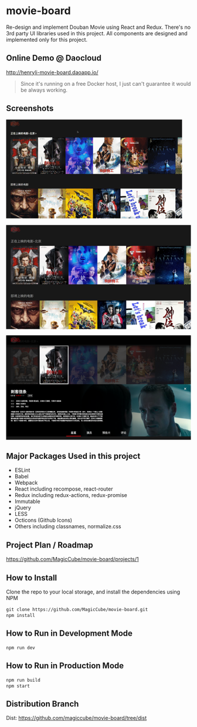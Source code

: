 # movie-board
Re-design and implement Douban Movie using React and Redux.
There's no 3rd party UI libraries used in this project.
All components are designed and implemented only for this project.

## Online Demo @ Daocloud
http://henryli-movie-board.daoapp.io/
> Since it's running on a free Docker host, I just can't guarantee it would be always working.

## Screenshots
![](screenshots/screen-flow.gif)

![](screenshots/01.png)

![](screenshots/02.png)



## Major Packages Used in this project

* ESLint
* Babel
* Webpack
* React including recompose, react-router
* Redux including redux-actions, redux-promise
* Immutable
* jQuery
* LESS
* Octicons (Github Icons)
* Others including classnames, normalize.css

## Project Plan / Roadmap
https://github.com/MagicCube/movie-board/projects/1

## How to Install
Clone the repo to your local storage, and install the dependencies using NPM
``` shell
git clone https://github.com/MagicCube/movie-board.git
npm install
```

## How to Run in Development Mode
``` shell
npm run dev
```

## How to Run in Production Mode
``` shell
npm run build
npm start
```

## Distribution Branch
Dist: https://github.com/magiccube/movie-board/tree/dist
